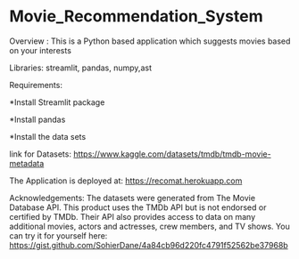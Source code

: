 # Movie_Recommendation_System
Overview : This is a Python based application which suggests movies based on your interests

Libraries: streamlit, pandas, numpy,ast

Requirements: 

 *Install Streamlit package
 
 *Install pandas
 
 *Install the data sets

link for Datasets:
  https://www.kaggle.com/datasets/tmdb/tmdb-movie-metadata
 
The Application is deployed at:
  https://recomat.herokuapp.com

Acknowledgements:
The datasets were generated from The Movie Database API. This product uses the TMDb API but is not endorsed or certified by TMDb.
Their API also provides access to data on many additional movies, actors and actresses, crew members, and TV shows. You can try it for yourself here:
   https://gist.github.com/SohierDane/4a84cb96d220fc4791f52562be37968b
